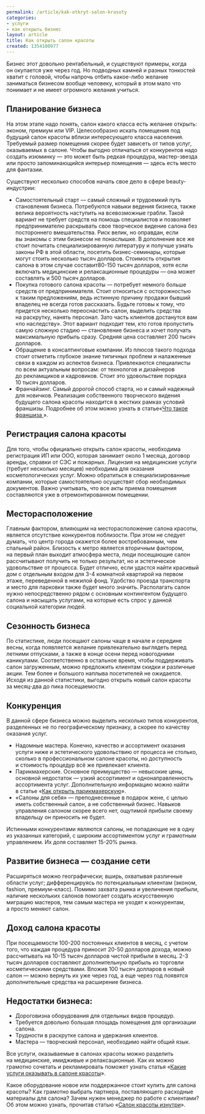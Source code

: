 ```yaml
---
permalink: /article/kak-otkryt-salon-krasoty
categories:
- услуги
- как открыть бизнес
layout: article
title: Как открыть салон красоты
created: 1354100977
---
```

Бизнес этот довольно рентабельный, и существуют примеры, когда он окупается уже через год. Но подводных камней и разных тонкостей хватит с головой, чтобы напрочь отбить какое-либо желание заниматься бизнесом вообще человеку, который в этом мало что понимает и не имеет огромного желания учиться.

## Планирование бизнеса ##

На этом этапе надо понять, салон какого класса есть желание открыть: эконом, премиум или VIP. Целесообразно искать помещения под будущий салон красоты вблизи интересующего класса населения. Требуемый размер помещения скорее будет зависеть от типов услуг, оказываемых в салоне. Чтобы выгодно отличаться от конкурентов надо создать изюминку — это может быть редкая процедура, мастер-звезда или просто запоминающийся интерьер помещения — здесь есть место для фантазии.

Существуют несколько способов начать свое дело в сфере beauty-индустрии:

 *  Самостоятельный старт — самый сложный и трудоемкий путь становления бизнеса. Потребуются навыки ведения бизнеса, также велика вероятность наступить на всевозможные грабли. Такой вариант не требует средств на помощь специалистов и позволяет предпринимателю раскрывать свое творческое видение салона без постороннего вмешательства. Риск велик, но оправдан, если вы знакомы с этим бизнесом не понаслышке. В дополнение все же стоит почитать специализированную литературу и получше узнать законы РФ в этой области, посетить бизнес-семинары, которые могут стоить несколько тысяч долларов. Стоимость открытия салона в этом случае составит80-150 тысяч долларов, хотя если включать медицинские и релаксационные процедуры — она может составлять и 500 тысяч долларов.
 *  Покупка готового салона красоты — потребует немного больше средств от предпринимателя. Стоит относиться с осторожностью к таким предложениям, ведь истинную причину продажи бывший владелец не всегда готов рассказать. Будьте готовы к тому, что придется несколько переоснастить салон, выделить средства на раскрутку, нанять персонал. Зато часть клиентов достанутся вам «по наследству». Этот вариант подходит тем, кто готов пропустить самую сложную стадию — становление бизнеса и хочет получать максимальную прибыль сразу. Средняя цена составляет 200 тысяч долларов.
 *  Обращение в консалтинговые компании. Из плюсов такого подхода стоит отметить глубокое знание типичных проблем и налаженные связи в каждом из аспектов бизнеса. Привлекаются специалисты по всем актуальным вопросам: от технологов и дизайнеров до рекламщиков и кадровиков. Стоит это удовольствие порядка 10 тысяч долларов.
 *  Франчайзинг. Самый дорогой способ старта, но и самый надежный для новичков. Реализация собственного творческого видения будущего салона красоты находится в жестких рамках условий франшизы. Подробнее об этом можно узнать в статье«[Что такое франшиза ][_ _]».

## Регистрация салона красоты ##

Для того, чтобы официально открыть салон красоты, необходима регистрация ИП или ООО, которая занимает около 1 месяца, договор аренды, справки от СЭС и пожарных. Лицензия на медицинские услуги (требует несколько месяцев) необходима для оказания косметологических услуг. Можно обратиться в специализированные компании, которые самостоятельно осуществят сбор необходимых документов. Важно учитывать, что все акты приема помещения составляются уже в отремонтированном помещении.

## Месторасположение ##

Главным фактором, влияющим на месторасположение салона красоты, является отсутствие конкурентов поблизости. При этом не следует думать, что центр города окажется более востребованным, чем спальный район. Близость к метро является вторичным фактором, на первый план выходит атмосфера места, люди посещающие салон рассчитывают получить не только результат, но и эстетическое удовольствие от процесса. Будет отлично, если удастся найти красивый дом с отдельным входом для 3-4 комнатной квартирой на первом этаже, переведенной в нежилой фонд. Удобство проезда транспорта и место для парковки также будет много значить. Располагать салон нужно непосредственно рядом с основным контингентом будущего салона и насыщать услугами, на которые есть спрос у данной социальной категории людей.

## Сезонность бизнеса ##

По статистике, люди посещают салоны чаще в начале и середине весны, когда появляется желание привлекательно выглядеть перед летними отпусками, а также в конце осени перед новогодними каникулами. Соответственно в остальное время, чтобы поддерживать салон загруженным, можно предложить клиентам скидки и различные акции. Тем более и большого наплыва посетителей не ожидается. Исходя из данной статистики, выгодно открыть новый салон красоты за месяц-два до пика посещаемости.

## Конкуренция ##

В данной сфере бизнеса можно выделить несколько типов конкурентов, разделенных не по географическому признаку, а скорее по качеству оказания услуг.

 *  Надомные мастера. Конечно, качество и ассортимент оказания услуги ниже и эстетического удовольствию от процесса не столько, сколько в профессиональном салоне красоты, но доступность и стоимость процедур всё же привлекает клиента.
 *  Парикмахерские. Основное преимущество — невысокие цены, основной недостаток — узкий ассортимент и однонаправленность ассортимента услуг. Дополнительную информацию можно найти в статье «[Как открыть парикмахерскую][Link 1]».
 *  «Салоны для себя» — преподнесенные в подарок жене, с целью иметь собственный салон, а не собственный бизнес. Навыков управления салоном скорее всего нет, ощутимой прибыли своему владельцу он приносить не будет.

Истинными конкурентами являются салоны, не попадающие не в одну из указанных категорий, с широким ассортиментом услуг и грамотным управлением. Их доля составляет 15-20% рынка.

## Развитие бизнеса — создание сети ##

Расширяться можно географически; вширь, охватывая различные области услуг; дифференцируясь по потенциальным клиентам (эконом, fashion, премиум-класс). Помимо захвата рынка и увеличения прибыли, наличие нескольких салонов помогает создать искусственную миграцию мастеров, тем самым мастера не уходят к конкурентам, а просто меняют салон.

## Доход салона красоты ##

При посещаемости 100-200 постоянных клиентов в месяц, с учетом того, что каждая процедура приносит 20-50 долларов дохода, можно рассчитывать на 10-15 тысяч долларов чистой прибыли в месяц. 2-3 тысяч долларов составляют дополнительную прибыль из торговли косметическими средствами. Вложив 100 тысяч долларов в новый салон — можно вернуть их уже через год, а еще через год появятся дополнительные средства на расширение бизнеса.

## Недостатки бизнеса: ##

 *  Дороговизна оборудования для отдельных видов процедур.
 *  Требуется довольно большая площадь помещения для организации салона.
 *  Трудности в раскрутке салона и удержания клиентов.
 *  Мастера — творческий персонал, необходимо найти общий язык.

Все услуги, оказываемые в салонах красоты можно разделить на медицинские, имидживые и релаксационные. Как их можно грамотно сочетать и рекламировать поможет узнать статья «[Какие услуги оказывать в салоне красоты][_ _ _ _]».

Какое оборудование новое или поддержанное стоит купить для салона красоты? Как грамотно выбрать партнера, поставляющего расходные материалы для салона? Зачем нужен менеджер по работе с клиентами? Об этом можно узнать, прочитав статью «[Салон красоты изнутри][Link 2]».


[_ _]: http://www.business101.ru/article/%D1%87%D1%82%D0%BE-%D1%82%D0%B0%D0%BA%D0%BE%D0%B5-%D1%84%D1%80%D0%B0%D0%BD%D1%88%D0%B8%D0%B7%D0%B0
[Link 1]: http://www.business101.ru/article/%D0%BA%D0%B0%D0%BA-%D0%BE%D1%82%D0%BA%D1%80%D1%8B%D1%82%D1%8C-%D0%BF%D0%B0%D1%80%D0%B8%D0%BA%D0%BC%D0%B0%D1%85%D0%B5%D1%80%D1%81%D0%BA%D1%83%D1%8E
[_ _ _ _]: http://www.business101.ru/article/kakie-uslugi-okazyvat-v-salone-krasoty
[Link 2]: http://www.business101.ru/article/salon-krasoty-iznutri
